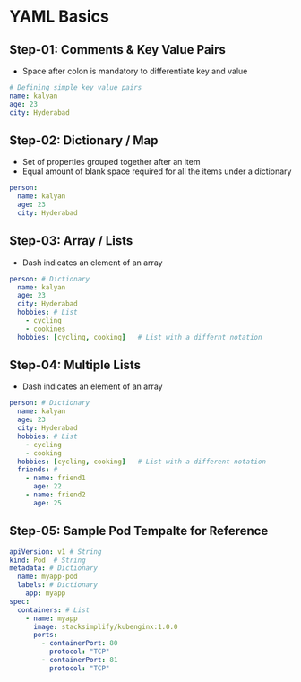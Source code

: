 # YAML Basics

## Step-01: Comments & Key Value Pairs
- Space after colon is mandatory to differentiate key and value
```yml
# Defining simple key value pairs
name: kalyan
age: 23
city: Hyderabad
```

## Step-02: Dictionary / Map
- Set of properties grouped together after an item
- Equal amount of blank space required for all the items under a dictionary
```yml
person:
  name: kalyan
  age: 23
  city: Hyderabad
```

## Step-03: Array / Lists
- Dash indicates an element of an array
```yml
person: # Dictionary
  name: kalyan
  age: 23
  city: Hyderabad
  hobbies: # List  
    - cycling
    - cookines
  hobbies: [cycling, cooking]   # List with a differnt notation  
```  

## Step-04: Multiple Lists
- Dash indicates an element of an array
```yml
person: # Dictionary
  name: kalyan
  age: 23
  city: Hyderabad
  hobbies: # List  
    - cycling
    - cooking
  hobbies: [cycling, cooking]   # List with a different notation  
  friends: # 
    - name: friend1
      age: 22
    - name: friend2
      age: 25            
```  


## Step-05: Sample Pod Tempalte for Reference
```yml
apiVersion: v1 # String
kind: Pod  # String
metadata: # Dictionary
  name: myapp-pod
  labels: # Dictionary 
    app: myapp         
spec:
  containers: # List
    - name: myapp
      image: stacksimplify/kubenginx:1.0.0
      ports:
        - containerPort: 80
          protocol: "TCP"
        - containerPort: 81
          protocol: "TCP"
```




